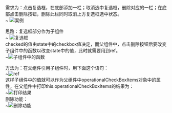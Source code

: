 需求为：点击复选框，在底部添加一栏；取消选中复选框，删除对应的一栏；在底部点击删除按钮，删除此栏同时取消上方复选框选中状态。  
~ ![案例](../../../Asiainfo/ref.png)    

思路：复选框部分作为子组件  
~ ![复选框](C:\Asiainfo\复选框.png)  
checked的值由state中的checkbox值决定，而父组件中，点击删除按钮后要改变子组件中的函数以改变state中的值，此时就需要用到ref。  
~![子组件中的函数](C:\Asiainfo\子组件中的函数.png)  

方法为：在父组件引用子组件时，用下面这个语句：  
~![ref](C:\Asiainfo\ref1.png)  
这样子组件中的值就可以作为父组件中operationalCheckBoxItems对象中的属性，在父组件中打印this.operationalCheckBoxItems的结果为：  
~![打印结果](C:\Asiainfo\打印.png)   
删除功能：  
~![删除功能](C:\Asiainfo\用法.png) 

